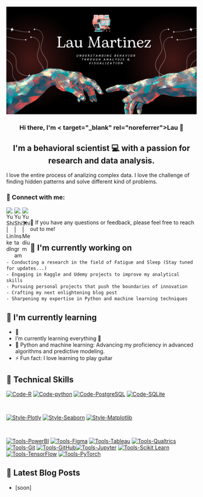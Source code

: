 <p align="center">
  <img src="init.png" alt="my banner"></a>
</p>

<h3 align="center">
Hi there, I'm < target="_blank" rel="noreferrer">Lau</a> 👋
</h3>

<h2 align="center">
I'm a behavioral scientist 💻 with a passion for research and data analysis. 
</h2> 

I love the entire process of analizing complex data. I love the challenge of finding hidden patterns and solve different kind of problems.

### 🤝 Connect with me:

<a href="https://www.linkedin.com/in/gusmarlaj"><img align="left" src="https://raw.githubusercontent.com/yushi1007/yushi1007/main/images/linkedin.svg" alt="Yu Shi | LinkedIn" width="21px"/></a>
<a href="https://instagram.com/martinla.se"><img align="left" src="https://raw.githubusercontent.com/yushi1007/yushi1007/main/images/instagram.svg" alt="Yu Shi | Instagram" width="21px"/></a>
<a href="https://medium.com/@natturaminds/"><img align="left" src="https://raw.githubusercontent.com/yushi1007/yushi1007/main/images/medium.svg" alt="Yu Shi | Medium" width="21px"/></a>
</br>

- 💬 If you have any questions or feedback, please feel free to reach out to me!

## 🔭 I'm currently working on

    - Conducting a research in the field of Fatigue and Sleep (Stay tuned for updates...)
    - Engaging in Kaggle and Udemy projects to improve my analytical skills
    - Pursuing personal projects that push the boundaries of innovation
    - Crafting my next enlightening blog post
    - Sharpening my expertise in Python and machine learning techniques
    
## 🌱 I'm currently learning

- 📱
- I’m currently learning everything 🤣
- 🌱 Python and machine learning: Advancing my proficiency in advanced algorithms and predictive modeling.
- ⚡ Fun fact: I love learning to play guitar

## 💼 Technical Skills

[![Code-R](https://img.shields.io/badge/Code-R-informational?style=flat&logo=r&color=61DAFB)](https://www.r-project.org/)
[![Code-python](https://img.shields.io/badge/Code-Python-informational?style=flat&logo=python&color=E34F26)](https://www.python.org/)
[![Code-PostgreSQL](https://img.shields.io/badge/Code-PostgreSQL-informational?style=flat&logo=postgresql&color=336791)](https://www.postgresql.org/)
[![Code-SQLite](https://img.shields.io/badge/Code-SQLite-informational?style=flat&logo=sqlite&color=003B57)](https://www.sqlite.org/)

</br>

[![Style-Plotly](https://img.shields.io/badge/Style-Plotly-informational?style=flat&logo=plotly&color=3F4F75)](https://plotly.com/)
[![Style-Seaborn](https://img.shields.io/badge/Style-Seaborn-informational?style=flat&logo=seaborn&color=4EABE1)](https://seaborn.pydata.org/)
[![Style-Matplotlib](https://img.shields.io/badge/Style-Matplotlib-informational?style=flat&logo=matplotlib&color=11557C)](https://matplotlib.org/)

</br>

[![Tools-PowerBI](https://img.shields.io/badge/Tools-PowerBI-informational?style=flat&logo=powerbi&color=F24E1E)](https://powerbi.microsoft.com/)
[![Tools-Figma](https://img.shields.io/badge/Tools-Figma-informational?style=flat&logo=figma&color=CB3837)](https://www.figma.com/)
[![Tools-Tableau](https://img.shields.io/badge/Tools-Tableau-informational?style=flat&logo=tableau&color=430098)](https://www.tableau.com/)
[![Tools-Qualtrics](https://img.shields.io/badge/Tools-Qualtrics-informational?style=flat&logo=qualtrics&color=00C7B7)](https://www.qualtrics.com/)
[![Tools-Git](https://img.shields.io/badge/Tools-Git-informational?style=flat&logo=git&color=F05032)](https://git-scm.com/)
[![Tools-GitHub](https://img.shields.io/badge/Tools-GitHub-informational?style=flat&logo=github&color=181717)](https://github.com/)[![Tools-Jupyter](https://img.shields.io/badge/Tools-Jupyter-informational?style=flat&logo=jupyter&color=F37626)](https://jupyter.org/)
[![Tools-Scikit Learn](https://img.shields.io/badge/Tools-Scikit_Learn-informational?style=flat&logo=scikit-learn&color=F7931E)](https://scikit-learn.org/)
[![Tools-TensorFlow](https://img.shields.io/badge/Tools-TensorFlow-informational?style=flat&logo=tensorflow&color=FF6F00)](https://www.tensorflow.org/)
[![Tools-PyTorch](https://img.shields.io/badge/Tools-PyTorch-informational?style=flat&logo=pytorch&color=EE4C2C)](https://pytorch.org/)



## 📝 Latest Blog Posts

- [soon]

